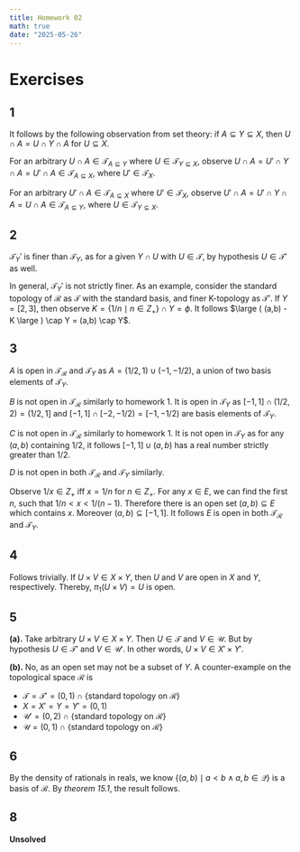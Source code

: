 ```yaml
---
title: Homework 02
math: true
date: "2025-05-26"
---
```


# Exercises

## 1

It follows by the following observation from set theory: if $A \subseteq Y \subseteq X$, then $U \cap A = U \cap Y \cap A$ for $U \subseteq X$.

For an arbitrary $U \cap A \in \mathcal{T}_{A \subseteq Y}$ where $U \in \mathcal{T}_{Y \subseteq X}$, observe $U \cap A = U' \cap Y \cap A = U' \cap A \in \mathcal{T}_{A \subseteq X}$, where $U' \in \mathcal{T}_X$.

For an arbitrary $U' \cap A \in \mathcal{T}_{A \subseteq X}$ where $U' \in \mathcal{T}_X$, observe $U' \cap A = U' \cap Y \cap A = U \cap A \in \mathcal{T}_{A \subseteq Y}$, where $U \in \mathcal{T}_{Y \subseteq X}$.

## 2

$\mathcal{T}_Y'$ is finer than $\mathcal{T}_Y$, as for a given $Y \cap U$ with $U \in \mathcal{T}$, by hypothesis $U \in \mathcal{T}'$ as well.

In general, $\mathcal{T}_Y'$ is not strictly finer. As an example, consider the standard topology of $\mathcal{R}$ as $\mathcal{T}$ with the standard basis, and finer K-topology as $\mathcal{T}'$. If $Y = [2,3]$, then observe $K = \{ 1/n \mid n \in Z_+ \} \cap Y = \phi$. It follows $\large ( (a,b) - K \large ) \cap Y = (a,b) \cap Y$.

## 3

$A$ is open in $\mathcal{T}_\mathcal{R}$ and $\mathcal{T}_Y$ as $A = (1/2, 1) \cup (-1, -1/2)$, a union of two basis elements of $\mathcal{T}_Y$.

$B$ is not open in $\mathcal{T}_\mathcal{R}$ similarly to homework 1. It is open in $\mathcal{T}_Y$ as $[-1, 1] \cap (1/2, 2) = (1/2, 1]$ and $[-1, 1] \cap [-2,-1/2) = [-1, -1/2)$ are basis elements of $\mathcal{T}_Y$.

$C$ is not open in $\mathcal{T}_\mathcal{R}$ similarly to homework 1. It is not open in $\mathcal{T}_Y$ as for any $(a,b)$ containing $1/2$, it follows $[-1, 1] \cup (a, b)$ has a real number strictly greater than $1/2$.

$D$ is not open in both $\mathcal{T}_\mathcal{R}$ and $\mathcal{T}_Y$ similarly.

Observe $1/x \in Z_+$ iff $x = 1/n$ for $n \in Z_+$. For any $x \in E$, we can find the first $n$, such that $1/n < x < 1/(n-1)$. Therefore there is an open set $(a,b) \subseteq E$ which contains $x$. Moreover $(a,b) \subseteq [-1,1]$. It follows $E$ is open in both $\mathcal{T}_\mathcal{R}$ and $\mathcal{T}_Y$.

## 4

Follows trivially. If $U \times V \in X \times Y$, then $U$ and $V$ are open in $X$ and $Y$, respectively. Thereby, $\pi_1(U \times V) = U$ is open.

## 5

**(a).** Take arbitrary $U \times V \in X \times Y$. Then $U \in \mathcal{T}$ and $V \in \mathcal{U}$. But by hypothesis $U \in \mathcal{T}'$ and $V \in \mathcal{U}'$. In other words, $U \times V \in X' \times Y'$.

**(b).** No, as an open set may not be a subset of $Y$. A counter-example on the topological space $\mathcal{R}$ is

-   $\mathcal{T} = \mathcal{T}' = (0,1) \; \cap$ {standard topology on $\mathcal{R}$}
-   $X = X' = Y = Y' = (0,1)$
-   $\mathcal{U}' = (0,2) \; \cap$ {standard topology on $\mathcal{R}$}
-   $\mathcal{U} = (0,1) \; \cap$ {standard topology on $\mathcal{R}$}

## 6

By the density of rationals in reals, we know $\{ (a,b) \mid a<b \wedge a,b \in \mathcal{Q} \}$ is a basis of $\mathcal{R}$. By *theorem 15.1*, the result follows.

## 8

**Unsolved**
